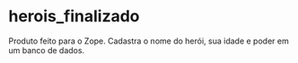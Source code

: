 # herois_finalizado

Produto feito para o Zope. Cadastra o nome do herói, sua idade e poder em um banco de dados.
